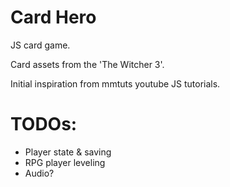 # Card Hero
JS card game.

Card assets from the 'The Witcher 3'.

Initial inspiration from mmtuts youtube JS tutorials. 

# TODOs:
- Player state & saving
- RPG player leveling
- Audio?
